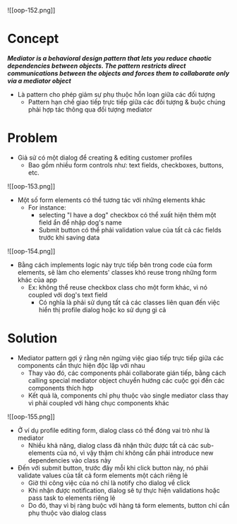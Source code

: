 
![[oop-152.png]]

# Concept

***Mediator is a behavioral design pattern that lets you reduce chaotic dependencies between objects. The pattern restricts direct communications between the objects and forces them to collaborate only via a mediator object***

- Là pattern cho phép giảm sự phụ thuộc hỗn loạn giữa các đối tượng
	- Pattern hạn chế giao tiếp trực tiếp giữa các đối tượng & buộc chúng phải hợp tác thông qua đối tượng mediator

# Problem

- Giả sử có một dialog để creating & editing customer profiles
	- Bao gồm nhiều form controls như: text fields, checkboxes, buttons, etc.

![[oop-153.png]]

- Một số form elements có thể tương tác với những elements khác
	- For instance: 
		- selecting "I have a dog" checkbox có thể xuất hiện thêm một field ẩn để nhập dog's name
		- Submit button có thể phải validation value của tất cả các fields trước khi saving data
		
![[oop-154.png]]

- Bằng cách implements logic này trực tiếp bên trong code của form elements, sẽ làm cho elements' classes khó reuse trong những form khác của app
	- Ex: không thể reuse checkbox class cho một form khác, vì nó coupled với dog's text field
		- Có nghĩa là phải sử dụng tất cả các classes liên quan đến việc hiển thị profile dialog hoặc ko sử dụng gì cả

# Solution

- Mediator pattern gợi ý rằng nên ngừng việc giao tiếp trực tiếp giữa các components cần thực hiện độc lập với nhau
	- Thay vào đó, các components phải collaborate gián tiếp, bằng cách calling special mediator object chuyển hướng các cuộc gọi đến các components thích hợp
	- Kết quả là, components chỉ phụ thuộc vào single mediator class thay vì phải coupled với hàng chục components khác

![[oop-155.png]]

- Ở ví dụ profile editing form, dialog class có thể đóng vai trò như là mediator
	- Nhiều khả năng, dialog class đã nhận thức được tất cả các sub-elements của nó, vì vậy thậm chí không cần phải introduce new dependencies vào class này
- Đến với submit button, trước đây mỗi khi click button này, nó phải validate values của tất cả form elements một cách riêng lẻ
	- Giờ thì công việc của nó chỉ là notify cho dialog về click
	- Khi nhận được notification, dialog sẽ tự thực hiện validations hoặc pass task to elements riêng lẻ
	- Do đó, thay vì bị ràng buộc với hàng tá form elements, button chỉ cần phụ thuộc vào dialog class

